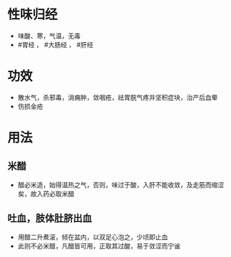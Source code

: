 # 性味归经
- 味酸、寒，气温，无毒
-  #胃经 ， #大肠经 ， #肝经 
# 功效
-  散水气，杀邪毒，消痈肿，敛咽疮，祛胃脘气疼并坚积症块，治产后血晕
-  伤损金疮
# 用法
## 米醋
- 醋必米造，始得温热之气，否则，味过于酸，入肝不能收敛，及走筋而缩涩矣，故入药必取米醋
## 吐血，肢体肚脐出血
- 用醋二升煮滚，倾在盆内，以双足心泡之，少顷即止血
- 此则不必米醋，凡醋皆可用，正取其过酸，易于敛涩而宁谧
